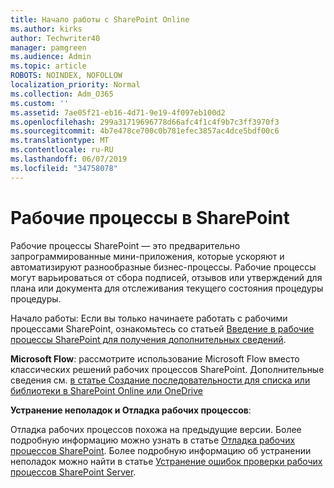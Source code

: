 ```yaml
---
title: Начало работы с SharePoint Online
ms.author: kirks
author: Techwriter40
manager: pamgreen
ms.audience: Admin
ms.topic: article
ROBOTS: NOINDEX, NOFOLLOW
localization_priority: Normal
ms.collection: Adm_O365
ms.custom: ''
ms.assetid: 7ae05f21-eb16-4d71-9e19-4f097eb100d2
ms.openlocfilehash: 299a31719696778d66afc4f1c4f9b7c3ff3970f3
ms.sourcegitcommit: 4b7e478ce700c0b781efec3857ac4dce5bdf00c6
ms.translationtype: MT
ms.contentlocale: ru-RU
ms.lasthandoff: 06/07/2019
ms.locfileid: "34758078"
---
```

# <a name="workflows-in-sharepoint"></a>Рабочие процессы в SharePoint

Рабочие процессы SharePoint — это предварительно запрограммированные мини-приложения, которые ускоряют и автоматизируют разнообразные бизнес-процессы. Рабочие процессы могут варьироваться от сбора подписей, отзывов или утверждений для плана или документа для отслеживания текущего состояния процедуры процедуры.

Начало работы: Если вы только начинаете работать с рабочими процессами SharePoint, ознакомьтесь со статьей [Введение в рабочие процессы SharePoint для получения дополнительных сведений](https://support.office.com/article/introduction-to-sharepoint-workflow-07982276-54e8-4e17-8699-5056eff4d9e3).

**Microsoft Flow**: рассмотрите использование Microsoft Flow вместо классических решений рабочих процессов SharePoint. Дополнительные сведения см. [в статье Создание последовательности для списка или библиотеки в SharePoint Online или OneDrive](https://support.office.com/article/create-a-flow-for-a-list-or-library-in-sharepoint-online-or-onedrive-for-business-a9c3e03b-0654-46af-a254-20252e580d01)

**Устранение неполадок и Отладка рабочих процессов**:

Отладка рабочих процессов похожа на предыдущие версии. Более подробную информацию можно узнать в статье [Отладка рабочих процессов SharePoint](https://docs.microsoft.com/sharepoint/dev/general-development/debugging-sharepoint-server-workflows). Более подробную информацию об устранении неполадок можно найти в статье [Устранение ошибок проверки рабочих процессов SharePoint Server](https://docs.microsoft.com/sharepoint/dev/general-development/troubleshooting-sharepoint-server-workflow-validation-errors-in-visio).

